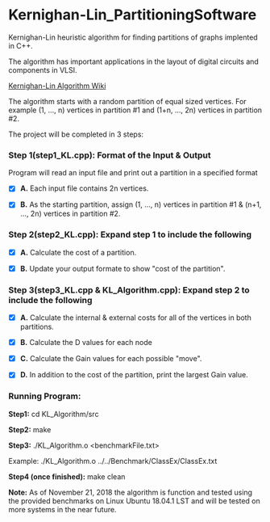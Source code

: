 # Kernighan-Lin_PartitioningSoftware #

Kernighan-Lin heuristic algorithm for finding partitions of graphs implented in C++.

The algorithm has important applications in the layout of digital circuits and components in VLSI.

[Kernighan-Lin Algorithm Wiki](https://en.wikipedia.org/wiki/Kernighan%E2%80%93Lin_algorithm)

The algorithm starts with a random partition of equal sized vertices. For example (1, ..., n) 
vertices in partition #1 and (1+n, ..., 2n) vertices in partition #2.

The project will be completed in 3 steps:

### Step 1(step1_KL.cpp): Format of the Input & Output ###

Program will read an input file and print out a partition in a specified format

  - [x] **A.** Each input file contains 2n vertices.
  
  - [x] **B.** As the starting partition, assign (1, ..., n) vertices in partition #1 & (n+1, ..., 2n)
  vertices in partition #2.

### Step 2(step2_KL.cpp): Expand step 1 to include the following ###

  - [x] **A.** Calculate the cost of a partition.
  
  - [x] **B.** Update your output formate to show "cost of the partition".

### Step 3(step3_KL.cpp & KL_Algorithm.cpp): Expand step 2 to include the following ###

  - [x] **A.** Calculate the internal & external costs for all of the vertices in both partitions.
  
  - [x] **B.** Calculate the D values for each node
  
  - [x] **C.** Calculate the Gain values for each possible "move".
  
  - [x] **D.** In addition to the cost of the partition, print the largest Gain value.
  
### Running Program:

**Step1:** cd KL_Algorithm/src

**Step2:** make

**Step3:** ./KL_Algorithm.o <benchmarkFile.txt>

Example: ./KL_Algorithm.o ../../Benchmark/ClassEx/ClassEx.txt

**Step4 (once finished):** make clean
  
**Note:** As of November 21, 2018 the algorithm is function and tested using the provided benchmarks on Linux Ubuntu 18.04.1 LST and will be tested on more systems in the near future.
